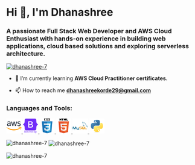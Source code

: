 <h1 align="left">Hi 👋, I'm Dhanashree</h1>
<h3 align="left">A passionate Full Stack Web Developer and AWS Cloud Enthusiast with hands-on experience in building web applications, cloud based solutions and exploring serverless architecture.</h3>


<p align="left"> <a href="https://github.com/ryo-ma/github-profile-trophy"><img src="https://github-profile-trophy.vercel.app/?username=dhanashree-7" alt="dhanashree-7" /></a> </p>

- 🌱 I’m currently learning **AWS Cloud Practitioner certificates.**

- 📫 How to reach me **dhanashreekorde29@gmail.com**




<p align="left">
</p>

<h3 align="left">Languages and Tools:</h3>
<p align="left"> <a href="https://aws.amazon.com" target="_blank" rel="noreferrer"> <img src="https://raw.githubusercontent.com/devicons/devicon/master/icons/amazonwebservices/amazonwebservices-original-wordmark.svg" alt="aws" width="40" height="40"/> </a> <a href="https://getbootstrap.com" target="_blank" rel="noreferrer"> <img src="https://raw.githubusercontent.com/devicons/devicon/master/icons/bootstrap/bootstrap-plain-wordmark.svg" alt="bootstrap" width="40" height="40"/> </a> <a href="https://www.w3schools.com/css/" target="_blank" rel="noreferrer"> <img src="https://raw.githubusercontent.com/devicons/devicon/master/icons/css3/css3-original-wordmark.svg" alt="css3" width="40" height="40"/> </a> <a href="https://www.w3.org/html/" target="_blank" rel="noreferrer"> <img src="https://raw.githubusercontent.com/devicons/devicon/master/icons/html5/html5-original-wordmark.svg" alt="html5" width="40" height="40"/> </a> <a href="https://www.mysql.com/" target="_blank" rel="noreferrer"> <img src="https://raw.githubusercontent.com/devicons/devicon/master/icons/mysql/mysql-original-wordmark.svg" alt="mysql" width="40" height="40"/> </a> <a href="https://www.python.org" target="_blank" rel="noreferrer"> <img src="https://raw.githubusercontent.com/devicons/devicon/master/icons/python/python-original.svg" alt="python" width="40" height="40"/> </a> </p>

<p><img align="left" src="https://github-readme-stats.vercel.app/api/top-langs?username=dhanashree-7&show_icons=true&locale=en&layout=compact" alt="dhanashree-7" /></p>

<p>&nbsp;<img align="center" src="https://github-readme-stats.vercel.app/api?username=dhanashree-7&show_icons=true&locale=en" alt="dhanashree-7" /></p>

<p><img align="center" src="https://github-readme-streak-stats.herokuapp.com/?user=dhanashree-7&" alt="dhanashree-7" /></p>
